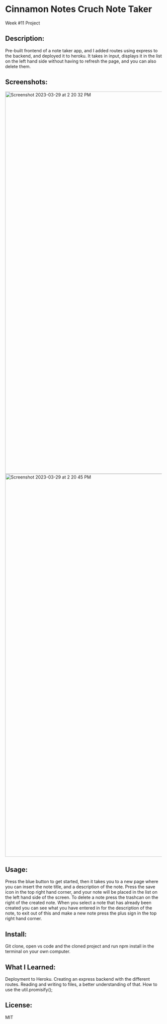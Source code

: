# Cinnamon Notes Cruch Note Taker
Week #11 Project

## Description:
Pre-built frontend of a note taker app, and I added routes using express to the backend, and deployed it to heroku. It takes in input, displays it in the list on the left hand side without having to refresh the page, and you can also delete them. 

## Screenshots:
<img width="1230" alt="Screenshot 2023-03-29 at 2 20 32 PM" src="https://user-images.githubusercontent.com/109821108/228621776-a96ccfa4-4883-421c-9859-adea9604aaeb.png">
<img width="1232" alt="Screenshot 2023-03-29 at 2 20 45 PM" src="https://user-images.githubusercontent.com/109821108/228621782-833539a3-6339-4f1f-a16c-6102ad7cebf9.png">

## Usage:
Press the blue button to get started, then it takes you to a new page where you can insert the note title, and a description of the note. Press the save icon in the top right hand corner, and your note will be placed in the list on the left hand side of the screen. To delete a note press the trashcan on the right of the created note. When you select a note that has already been created you can see what you have entered in for the description of the note, to exit out of this and make a new note press the plus sign in the top right hand corner.

## Install:
Git clone, open vs code and the cloned project and run npm install in the terminal on your own computer. 

## What I Learned:
Deployment to Heroku.
Creating an express backend with the different routes. 
Reading and writing to files, a better understanding of that. 
How to use the util.promisify();

## License:
MIT

